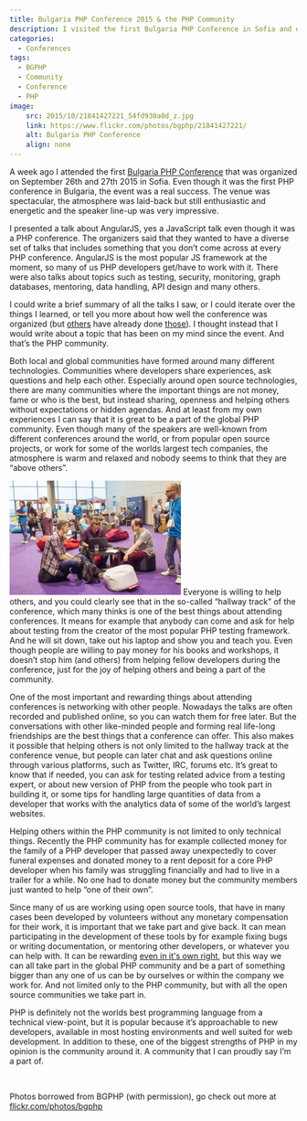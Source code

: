 ```yaml
---
title: Bulgaria PHP Conference 2015 & the PHP Community
description: I visited the first Bulgaria PHP Conference in Sofia and experienced the PHP community first hand.
categories:
  - Conferences
tags:
  - BGPHP
  - Community
  - Conference
  - PHP
image:
    src: 2015/10/21841427221_54fd930a0d_z.jpg
    link: https://www.flickr.com/photos/bgphp/21841427221/
    alt: Bulgaria PHP Conference
    align: none
---
```


A week ago I attended the first [Bulgaria PHP Conference](http://www.bgphp.org/) that was organized on September 26th and 27th 2015 in Sofia. Even though it was the first PHP conference in Bulgaria, the event was a real success. The venue was spectacular, the atmosphere was laid-back but still enthusiastic and energetic and the speaker line-up was very impressive.

<!--more-->

I presented a talk about AngularJS, yes a JavaScript talk even though it was a PHP conference. The organizers said that they wanted to have a diverse set of talks that includes something that you don’t come across at every PHP conference. AngularJS is the most popular JS framework at the moment, so many of us PHP developers get/have to work with it. There were also talks about topics such as testing, security, monitoring, graph databases, mentoring, data handling, API design and many others.

I could write a brief summary of all the talks I saw, or I could iterate over the things I learned, or tell you more about how well the conference was organized (but [others](http://devwp.eu/bulgaria-php-conference-day-1-recap/) have already done [those](http://andreas.heigl.org/2015/09/28/bulgaria-php-conference/)). I thought instead that I would write about a topic that has been on my mind since the event. And that’s the PHP community.

Both local and global communities have formed around many different technologies. Communities where developers share experiences, ask questions and help each other. Especially around open source technologies, there are many communities where the important things are not money, fame or who is the best, but instead sharing, openness and helping others without expectations or hidden agendas. And at least from my own experiences I can say that it is great to be a part of the global PHP community. Even though many of the speakers are well-known from different conferences around the world, or from popular open source projects, or work for some of the worlds largest tech companies, the atmosphere is warm and relaxed and nobody seems to think that they are “above others”.

<a href="https://www.flickr.com/photos/bgphp/21820010222/"><img class="alignright" src="/assets/images/2015/10/21820010222_7bceb3326a_o-300x200.jpg" width="300" /></a>
Everyone is willing to help others, and you could clearly see that in the so-called “hallway track” of the conference, which many thinks is one of the best things about attending conferences. It means for example that anybody can come and ask for help about testing from the creator of the most popular PHP testing framework. And he will sit down, take out his laptop and show you and teach you. Even though people are willing to pay money for his books and workshops, it doesn’t stop him (and others) from helping fellow developers during the conference, just for the joy of helping others and being a part of the community.

One of the most important and rewarding things about attending conferences is networking with other people. Nowadays the talks are often recorded and published online, so you can watch them for free later. But the conversations with other like-minded people and forming real life-long friendships are the best things that a conference can offer. This also makes it possible that helping others is not only limited to the hallway track at the conference venue, but people can later chat and ask questions online through various platforms, such as Twitter, IRC, forums etc. It’s great to know that if needed, you can ask for testing related advice from a testing expert, or about new version of PHP from the people who took part in building it, or some tips for handling large quantities of data from a developer that works with the analytics data of some of the world’s largest websites.

Helping others within the PHP community is not limited to only technical things. Recently the PHP community has for example collected money for the family of a PHP developer that passed away unexpectedly to cover funeral expenses and donated money to a rent deposit for a core PHP developer when his family was struggling financially and had to live in a trailer for a while. No one had to donate money but the community members just wanted to help “one of their own”.

Since many of us are working using open source tools, that have in many cases been developed by volunteers without any monetary compensation for their work, it is important that we take part and give back. It can mean participating in the development of these tools by for example fixing bugs or writing documentation, or mentoring other developers, or whatever you can help with. It can be rewarding [even in it's own right](http://www.erikaheidi.com/blog/the-real-benefits-of-engaging-in-open-source), but this way we can all take part in the global PHP community and be a part of something bigger than any one of us can be by ourselves or within the company we work for. And not limited only to the PHP community, but with all the open source communities we take part in.

PHP is definitely not the worlds best programming language from a technical view-point, but it is popular because it’s approachable to new developers, available in most hosting environments and well suited for web development. In addition to these, one of the biggest strengths of PHP in my opinion is the community around it. A community that I can proudly say I’m a part of.

&nbsp;

Photos borrowed from BGPHP (with permission), go check out more at [flickr.com/photos/bgphp](https://www.flickr.com/photos/bgphp)
